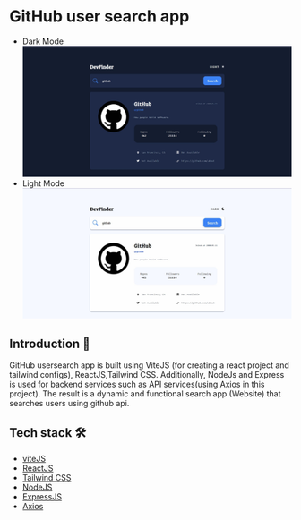 # GitHub user search app
* Dark Mode
![Algorithm schema](./public/github-user-search-dark.jpg)
* Light Mode
![Algorithm schema](./public/github-user-search-light.jpg)
## Introduction 👋
  GitHub usersearch app is built using ViteJS (for creating a react project and tailwind configs), ReactJS,Tailwind CSS. Additionally, NodeJs and Express is used for backend services such as API services(using Axios in this project). The result is a dynamic and functional search app (Website) that searches users using github api.
## Tech stack 🛠️
  * [viteJS](https://vitejs.dev)
  * [ReactJS](https://react.dev)
  * [Tailwind CSS](https://tailwindcss.com/)
  * [NodeJS](https://nodejs.org/en)
  * [ExpressJS](https://expressjs.com)
  * [Axios](https://axios-http.com)
